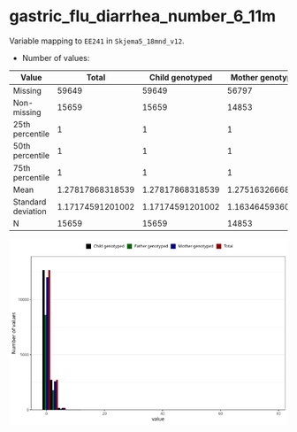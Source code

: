 # gastric_flu_diarrhea_number_6_11m
Variable mapping to `EE241` in `Skjema5_18mnd_v12`.
- Number of values:

| Value | Total | Child genotyped | Mother genotyped | Father genotyped |
| ----- | ----- | --------------- | ---------------- | ---------------- |
| Missing | 59649 | 59649 | 56797 | 39509 |
| Non-missing | 15659 | 15659 | 14853 | 10575 |
| 25th percentile | 1 | 1 | 1 | 1 |
| 50th percentile | 1 | 1 | 1 | 1 |
| 75th percentile | 1 | 1 | 1 | 1 |
| Mean | 1.27817868318539 | 1.27817868318539 | 1.27516326668013 | 1.26316784869976 |
| Standard deviation | 1.17174591201002 | 1.17174591201002 | 1.16346459360084 | 1.18061560775107 |
| N | 15659 | 15659 | 14853 | 10575 |



![](gastric_flu_diarrhea_number_6_11m_n.png)



